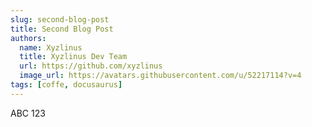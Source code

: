 ```yaml
---
slug: second-blog-post
title: Second Blog Post
authors:
  name: Xyzlinus
  title: Xyzlinus Dev Team
  url: https://github.com/xyzlinus
  image_url: https://avatars.githubusercontent.com/u/52217114?v=4
tags: [coffe, docusaurus]
---
```


ABC 123
